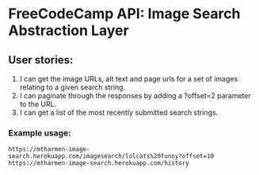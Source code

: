 # FreeCodeCamp API: Image Search Abstraction Layer
## User stories:
1. I can get the image URLs, alt text and page urls for a set of images relating to a given search string.
2. I can paginate through the responses by adding a ?offset=2 parameter to the URL.
3. I can get a list of the most recently submitted search strings.

### Example usage:
```text
https://mtharmen-image-search.herokuapp.com/imagesearch/lolcats%20funny?offset=10
https://mtharmen-image-search.herokuapp.com/history
```
